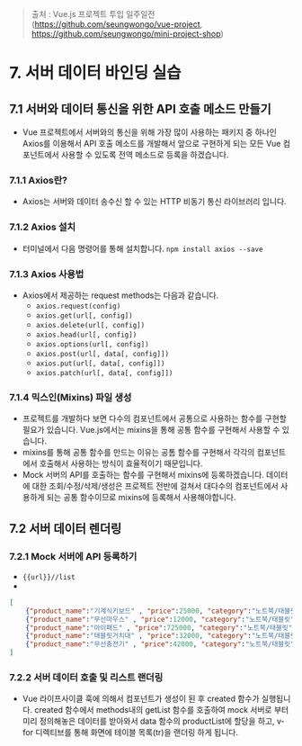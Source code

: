 > 출처 :  Vue.js 프로젝트 투입 일주일전 (https://github.com/seungwongo/vue-project, https://github.com/seungwongo/mini-project-shop)

# 7. 서버 데이터 바인딩 실습
## 7.1 서버와 데이터 통신을 위한 API 호출 메소드 만들기
- Vue 프로젝트에서 서버와의 통신을 위해 가장 많이 사용하는 패키지 중 하나인 Axios를 이용해서 API 호출 메소드를 개발해서 앞으로 구현하게 되는 모든 Vue 컴포넌트에서 사용할 수
있도록 전역 메소드로 등록을 하겠습니다.

### 7.1.1 Axios란?
- Axios는 서버와 데이터 송수신 할 수 있는 HTTP 비동기 통신 라이브러리 입니다.

### 7.1.2 Axios 설치
- 터미널에서 다음 명령어를 통해 설치합니다. `npm install axios --save`

### 7.1.3 Axios 사용법
- Axios에서 제공하는 request methods는 다음과 같습니다.
  * `axios.request(config)`
  * `axios.get(url[, config])`
  * `axios.delete(url[, config])`
  * `axios.head(url[, config])`
  * `axios.options(url[, config])`
  * `axios.post(url[, data[, config]])`
  * `axios.put(url[, data[, config]])`
  * `axios.patch(url[, data[, config]])`

### 7.1.4 믹스인(Mixins) 파일 생성
- 프로젝트를 개발하다 보면 다수의 컴포넌트에서 공통으로 사용하는 함수를 구현할 필요가 있습니다. Vue.js에서는 mixins을 통해 공통 함수를 구현해서 사용할 수 있습니다.
- mixins를 통해 공통 함수를 만드는 이유는 공톰 함수를 구현해서 각각의 컴포넌트에서 호출해서 사용하는 방식이 효율적이기 때문입니다. 
- Mock 서버의 API를 호출하는 함수를 구현해서 mixins에 등록하겠습니다. 데이터에 대한 조회/수정/삭제/생성은 프로젝트 전반에 걸쳐서 대다수의 컴포넌트에서 사용하게 되는
공통 함수이므로 mixins에 등록해서 사용해야합니다. 

## 7.2 서버 데이터 렌더링
### 7.2.1 Mock 서버에 API 등록하기
- `{{url}}//list`
- 
```json
[
    {"product_name":"기계식키보드" , "price":25000, "category":"노트북/태블릿", "delivery_price": 5000},
    {"product_name":"무선마우스" , "price":12000, "category":"노트북/태블릿", "delivery_price": 5000},
    {"product_name":"아이패드" , "price":725000, "category":"노트북/태블릿", "delivery_price": 5000},
    {"product_name":"태블릿거치대" , "price":32000, "category":"노트북/태블릿", "delivery_price": 5000},
    {"product_name":"무선충전기" , "price":42000, "category":"노트북/태블릿", "delivery_price": 5000},
]
```

### 7.2.2 서버 데이터 호출 및 리스트 랜더링
- Vue 라이프사이클 훅에 의해서 컴포넌트가 생성이 된 후 created 함수가 실행됩니다. created 함수에서 methods내의 getList 함수를 호출하여 mock 서버로 부터 미리 정의해놓은 데이터를
받아와서 data 함수의 productList에 할당을 하고, v-for 디렉티브를 통해 화면에 테이블 목록(tr)을 랜더링 하게 됩니다.